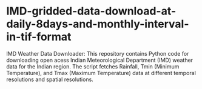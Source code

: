 # IMD-gridded-data-download-at-daily-8days-and-monthly-interval-in-tif-format
IMD Weather Data Downloader:  This repository contains Python code for downloading open acess Indian Meteorological Department (IMD) weather data for the Indian region. The script fetches Rainfall, Tmin (Minimum Temperature), and Tmax (Maximum Temperature) data at different temporal resolutions and spatial resolutions.
